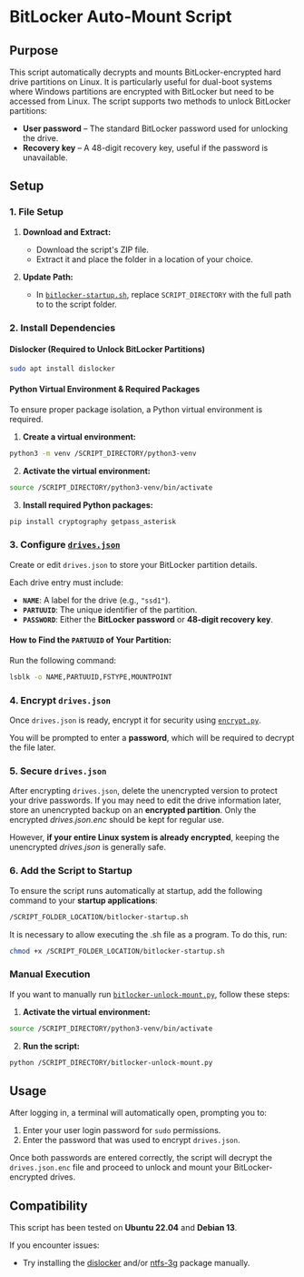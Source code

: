 # BitLocker Auto-Mount Script

## Purpose

This script automatically decrypts and mounts BitLocker-encrypted hard drive partitions on Linux.
It is particularly useful for dual-boot systems where Windows partitions are encrypted with BitLocker but need to be accessed from Linux.
The script supports two methods to unlock BitLocker partitions:
- **User password** – The standard BitLocker password used for unlocking the drive.
- **Recovery key** – A 48-digit recovery key, useful if the password is unavailable.

## Setup

### **1. File Setup**

1. **Download and Extract:**
   - Download the script's ZIP file.
   - Extract it and place the folder in a location of your choice.

2. **Update Path:**
   - In [`bitlocker-startup.sh`](./bitlocker-startup.sh), replace `SCRIPT_DIRECTORY` with the full path to to the script folder.

### **2. Install Dependencies**

#### **Dislocker (Required to Unlock BitLocker Partitions)**  
```bash
sudo apt install dislocker
```

#### **Python Virtual Environment & Required Packages**  

To ensure proper package isolation, a Python virtual environment is required.

1. **Create a virtual environment:**  
```bash
python3 -m venv /SCRIPT_DIRECTORY/python3-venv
```

2. **Activate the virtual environment:**  
```bash
source /SCRIPT_DIRECTORY/python3-venv/bin/activate
```

3. **Install required Python packages:**  
```bash
pip install cryptography getpass_asterisk
```

### **3. Configure [`drives.json`](./drives.json)**

Create or edit `drives.json` to store your BitLocker partition details.

Each drive entry must include:  
- **`NAME`**: A label for the drive (e.g., `"ssd1"`).  
- **`PARTUUID`**: The unique identifier of the partition.  
- **`PASSWORD`**: Either the **BitLocker password** or **48-digit recovery key**.

#### **How to Find the `PARTUUID` of Your Partition:**  
Run the following command:  
```bash
lsblk -o NAME,PARTUUID,FSTYPE,MOUNTPOINT
```

### 4. **Encrypt `drives.json`**

Once `drives.json` is ready, encrypt it for security using [`encrypt.py`](./encrypt.py).

You will be prompted to enter a **password**, which will be required to decrypt the file later.

### 5. Secure `drives.json`

After encrypting `drives.json`, delete the unencrypted version to protect your drive passwords.
If you may need to edit the drive information later, store an unencrypted backup on an **encrypted partition**. Only the encrypted *drives.json.enc* should be kept for regular use.

However, **if your entire Linux system is already encrypted**, keeping the unencrypted *drives.json* is generally safe.

### 6. Add the Script to Startup

To ensure the script runs automatically at startup, add the following command to your **startup applications**:

```bash
/SCRIPT_FOLDER_LOCATION/bitlocker-startup.sh
```
It is necessary to allow executing the .sh file as a program. To do this, run:
```bash
chmod +x /SCRIPT_FOLDER_LOCATION/bitlocker-startup.sh
```

### **Manual Execution**

If you want to manually run [`bitlocker-unlock-mount.py`](./bitlocker-unlock-mount.py), follow these steps:

1. **Activate the virtual environment:**  
```bash
source /SCRIPT_DIRECTORY/python3-venv/bin/activate
```

2. **Run the script:**  
```bash
python /SCRIPT_DIRECTORY/bitlocker-unlock-mount.py
```

## Usage

After logging in, a terminal will automatically open, prompting you to:

1. Enter your user login password for `sudo` permissions.
2. Enter the password that was used to encrypt `drives.json`.

Once both passwords are entered correctly, the script will decrypt the `drives.json.enc` file and proceed to unlock and mount your BitLocker-encrypted drives.

## **Compatibility**

This script has been tested on **Ubuntu 22.04** and **Debian 13**.

If you encounter issues:
- Try installing the [dislocker](https://github.com/Aorimn/dislocker) and/or [ntfs-3g](https://github.com/tuxera/ntfs-3g) package manually.
